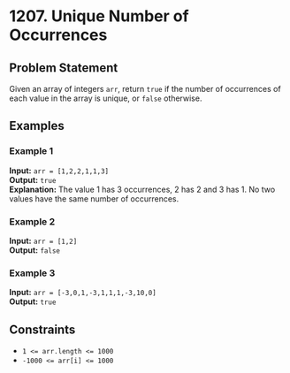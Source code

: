 # 1207. Unique Number of Occurrences

## Problem Statement

Given an array of integers `arr`, return `true` if the number of occurrences of each value in the array is unique, or `false` otherwise.

## Examples

### Example 1

**Input:** `arr = [1,2,2,1,1,3]`  
**Output:** `true`  
**Explanation:** The value 1 has 3 occurrences, 2 has 2 and 3 has 1. No two values have the same number of occurrences.

### Example 2

**Input:** `arr = [1,2]`  
**Output:** `false`

### Example 3

**Input:** `arr = [-3,0,1,-3,1,1,1,-3,10,0]`  
**Output:** `true`

## Constraints

- `1 <= arr.length <= 1000`
- `-1000 <= arr[i] <= 1000`